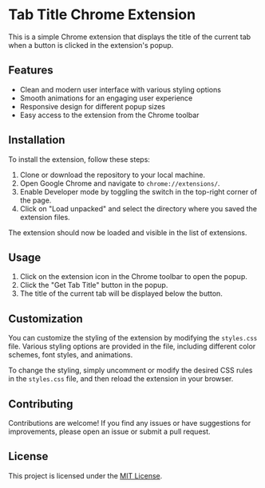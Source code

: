 # Tab Title Chrome Extension

This is a simple Chrome extension that displays the title of the current tab when a button is clicked in the extension's popup.

## Features

- Clean and modern user interface with various styling options
- Smooth animations for an engaging user experience
- Responsive design for different popup sizes
- Easy access to the extension from the Chrome toolbar

## Installation

To install the extension, follow these steps:

1. Clone or download the repository to your local machine.
2. Open Google Chrome and navigate to `chrome://extensions/`.
3. Enable Developer mode by toggling the switch in the top-right corner of the page.
4. Click on "Load unpacked" and select the directory where you saved the extension files.

The extension should now be loaded and visible in the list of extensions.

## Usage

1. Click on the extension icon in the Chrome toolbar to open the popup.
2. Click the "Get Tab Title" button in the popup.
3. The title of the current tab will be displayed below the button.

## Customization

You can customize the styling of the extension by modifying the `styles.css` file. Various styling options are provided in the file, including different color schemes, font styles, and animations.

To change the styling, simply uncomment or modify the desired CSS rules in the `styles.css` file, and then reload the extension in your browser.

## Contributing

Contributions are welcome! If you find any issues or have suggestions for improvements, please open an issue or submit a pull request.

## License

This project is licensed under the [MIT License](LICENSE).